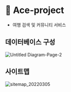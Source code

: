 # :pushpin: Ace-project
- 여행 검색 및 커뮤니티 서비스


## 데이터베이스 구성
![Untitled Diagram-Page-2](https://user-images.githubusercontent.com/95380638/157875055-21ed9475-a1b2-4bc2-aa50-30f1939ce9cc.png)


## 사이트맵
![sitemap_20220305](https://user-images.githubusercontent.com/97776406/156871868-ea95d044-f3f9-4291-b0c4-3c6922954714.svg)
